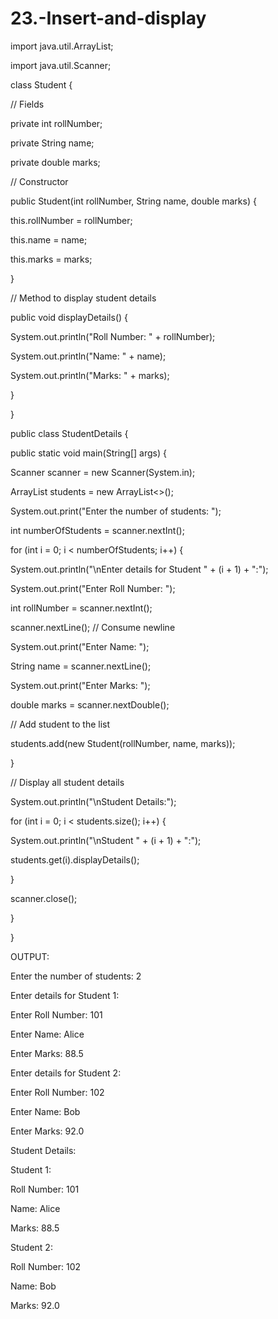 # 23.-Insert-and-display
import java.util.ArrayList;

import java.util.Scanner;

class Student {

// Fields

private int rollNumber;

private String name;

private double marks;

// Constructor

public Student(int rollNumber, String name, double marks) {

this.rollNumber = rollNumber;

this.name = name;

this.marks = marks;

}

// Method to display student details

public void displayDetails() {

System.out.println("Roll Number: " + rollNumber);

System.out.println("Name: " + name);

System.out.println("Marks: " + marks);

}

}

public class StudentDetails {

public static void main(String[] args) {

Scanner scanner = new Scanner(System.in);

ArrayList<Student> students = new ArrayList<>();

System.out.print("Enter the number of students: ");

int numberOfStudents = scanner.nextInt();

for (int i = 0; i < numberOfStudents; i++) {

System.out.println("\nEnter details for Student " + (i + 1) + ":");

System.out.print("Enter Roll Number: ");

int rollNumber = scanner.nextInt();

scanner.nextLine(); // Consume newline

System.out.print("Enter Name: ");

String name = scanner.nextLine();

System.out.print("Enter Marks: ");

double marks = scanner.nextDouble();

// Add student to the list

students.add(new Student(rollNumber, name, marks));

}

// Display all student details

System.out.println("\nStudent Details:");

for (int i = 0; i < students.size(); i++) {

System.out.println("\nStudent " + (i + 1) + ":");

students.get(i).displayDetails();

}

scanner.close();

}

}

OUTPUT:

Enter the number of students: 2

Enter details for Student 1:

Enter Roll Number: 101

Enter Name: Alice

Enter Marks: 88.5

Enter details for Student 2:

Enter Roll Number: 102

Enter Name: Bob

Enter Marks: 92.0

Student Details:

Student 1:

Roll Number: 101

Name: Alice

Marks: 88.5

Student 2:

Roll Number: 102

Name: Bob

Marks: 92.0
